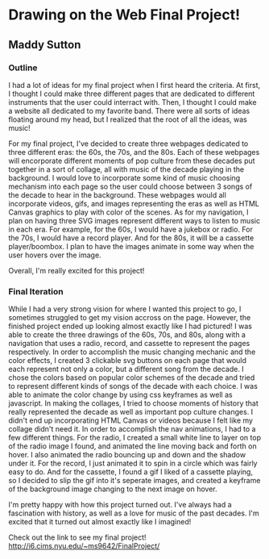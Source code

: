 # Drawing on the Web Final Project!
## Maddy Sutton
### Outline
I had a lot of ideas for my final project when I first heard the criteria. At first, I thought I could make three different pages that are dedicated to different instruments that the user could interract with. Then, I thought I could make a website all dedicated to my favorite band. There were all sorts of ideas floating around my head, but I realized that the root of all the ideas, was music!

For my final project, I've decided to create three webpages dedicated to three different eras: the 60s, the 70s, and the 80s. Each of these webpages will encorporate different moments of pop culture from these decades put together in a sort of collage, all with music of the decade playing in the background. I would love to incorporate some kind of music choosing mechanism into each page so the user could choose between 3 songs of the decade to hear in the background. These webpages would all incorporate videos, gifs, and images representing the eras as well as HTML Canvas graphics to play with color of the scenes. As for my navigation, I plan on having three SVG images represent different ways to listen to music in each era. For example, for the 60s, I would have a jukebox or radio. For the 70s, I would have a record player. And for the 80s, it will be a cassette player/boombox. I plan to have the images animate in some way when the user hovers over the image. 

Overall, I'm really excited for this project!

### Final Iteration
While I had a very strong vision for where I wanted this project to go, I sometimes struggled to get my vision accross on the page. However, the finished project ended up looking almost exactly like I had pictured! I was able to create the three drawings of the 60s, 70s, and 80s, along with a navigation that uses a radio, record, and cassette to represent the pages respectively. In order to accomplish the music changing mechanic and the color effects, I created 3 clickable svg buttons on each page that would each represent not only a color, but a different song from the decade. I chose the colors based on popular color schemes of the decade and tried to represent different kinds of songs of the decade with each choice. I was able to animate the color change by using css keyframes as well as javascript. In making the collages, I tried to choose moments of history that really represented the decade as well as important pop culture changes. I didn't end up incorporating HTML Canvas or videos because I felt like my collage didn't need it. In order to accomplish the nav animations, I had to a few different things. For the radio, I created a small white line to layer on top of the radio image I found, and animated the line moving back and forth on hover. I also animated the radio bouncing up and down and the shadow under it. For the record, I just animated it to spin in a circle which was fairly easy to do. And for the cassette, I found a gif I liked of a cassette playing, so I decided to slip the gif into it's seperate images, and created a keyframe of the background image changing to the next image on hover. 

I'm pretty happy with how this project turned out. I've always had a fascination with history, as well as a love for music of the past decades. I'm excited that it turned out almost exactly like I imagined! 


Check out the link to see my final project!
http://i6.cims.nyu.edu/~ms9642/FinalProject/
